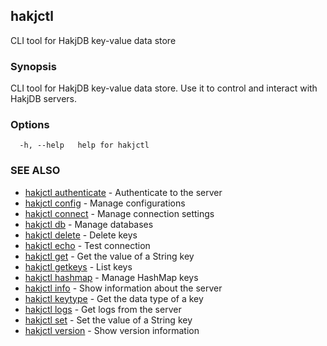 ## hakjctl

CLI tool for HakjDB key-value data store

### Synopsis

CLI tool for HakjDB key-value data store. Use it to control and interact with HakjDB servers.

### Options

```
  -h, --help   help for hakjctl
```

### SEE ALSO

* [hakjctl authenticate](hakjctl_authenticate.md)	 - Authenticate to the server
* [hakjctl config](hakjctl_config.md)	 - Manage configurations
* [hakjctl connect](hakjctl_connect.md)	 - Manage connection settings
* [hakjctl db](hakjctl_db.md)	 - Manage databases
* [hakjctl delete](hakjctl_delete.md)	 - Delete keys
* [hakjctl echo](hakjctl_echo.md)	 - Test connection
* [hakjctl get](hakjctl_get.md)	 - Get the value of a String key
* [hakjctl getkeys](hakjctl_getkeys.md)	 - List keys
* [hakjctl hashmap](hakjctl_hashmap.md)	 - Manage HashMap keys
* [hakjctl info](hakjctl_info.md)	 - Show information about the server
* [hakjctl keytype](hakjctl_keytype.md)	 - Get the data type of a key
* [hakjctl logs](hakjctl_logs.md)	 - Get logs from the server
* [hakjctl set](hakjctl_set.md)	 - Set the value of a String key
* [hakjctl version](hakjctl_version.md)	 - Show version information

